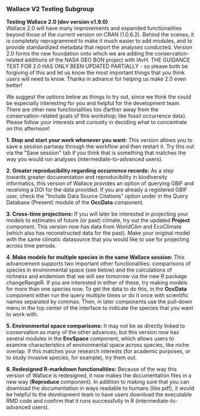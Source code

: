 ### Wallace V2 Testing Subgroup

**Testing Wallace 2.0 (dev version v1.9.0)**<br>
Wallace 2.0 will have many improvements and expanded functionalities beyond those of the current version on CRAN (1.0.6.2).  Behind the scenes, it is completely reprogrammed to make it much easier to add modules, and to provide standardized metadata that report the analyses conducted.  Version 2.0 forms the new foundation onto which we are adding the conservation-related additions of the NASA GEO BON project with IAvH. THE GUIDANCE TEXT FOR 2.0 HAS ONLY BEEN UPDATED PARTIALLY - so please both be forgiving of this and let us know the most important things that you think users will need to know. Thanks in advance for helping us make 2.0 even better!  

We suggest the options below as things to try out, since we think the could be especially interesting for you and helpful for the development team.  There are other new functionalities too (farther away from the conservation-related goals of this workshop; like fossil occurrence data).  Please follow your interests and curiosity in deciding what to concentrate on this afternoon!

**1. Stop and start your work whenever you want:** This version allows you to save a session partway through the workflow and then restart it.  Try this out via the "Save session" tab if you think that is something that matches the way you would run analyses (intermediate-to-advanced users).

**2. Greater reproducibility regarding occurrence records:** As a step towards greater documentation and reproducibility in biodiversity informatics, this version of Wallace provides an option of querying GBIF and receiving a DOI for the data provided. If you are already a registered GBIF user, check the "Include Data Source Citations" option under in the Query Database (Present) module of the **OccData** component.

**3. Cross-time projections:** If you will later be interested in projecting your models to estimates of future (or past) climate, try out the updated **Project** component. This version now has data from WorldClim and EcoClimate (which also has reconstructed data for the past). Make your original model with the same climatic datasource that you would like to use for projecting across time periods.

**4. Make models for multiple species in the same Wallace session:** This advancement supports two important other functionalities: comparisons of species in environmental space (see below) and the calculations of richness and endemism that we will see tomorrow via the new R package changeRangeR.  If you are interested in either of these, try making models for more than one species now. To get the data to do this, in the **OccData** component either run the query multiple times or do it once with scientific names separated by commas.  Then, in later components use the pull-down menu in the top center of the interface to indicate the species that you want to work with.

**5. Environmental space comparisons:** It may not be as directly linked to conservation as many of the other advances, but this version now has several modules in the **EnvSpace** component, which allows users to examine characteristics of environmental space across species, like niche overlap.  If this matches your research interests (for academic purposes, or to study invasive species, for example), try them out. 

**6. Redesigned R-markdown functionalities:** Because of the way this version of Wallace is redesigned, it now makes the documentation files in a new way (**Reproduce** component).  In addition to making sure that you can download the documentation in ways readable to humans (like pdf), it would be helpful to the development team to have users download the executable RMD code and confirm that it runs successfully in R (intermediate-to-advanced users).
